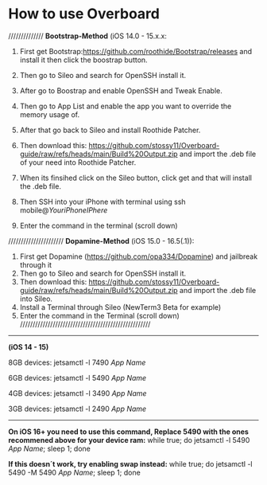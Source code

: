 # How to use Overboard
//////////////
**Bootstrap-Method** (iOS 14.0 - 15.x.x:
1. First get Bootstrap:https://github.com/roothide/Bootstrap/releases and install it then click the boostrap button.
2. Then go to Sileo and search for OpenSSH install it.
3. After go to Boostrap and enable OpenSSH and Tweak Enable.
4. Then go to App List and enable the app you want to override the memory usage of.

5. After that go back to Sileo and install Roothide Patcher. 

6. Then download this: https://github.com/stossy11/Overboard-guide/raw/refs/heads/main/Build%20Output.zip and import the .deb file of your need into Roothide Patcher.

7. When its finsihed click on the Sileo button, click get and that will install the .deb file.

8. Then SSH into your iPhone with terminal using ssh mobile@_YouriPhoneIPhere_

9. Enter the command in the terminal (scroll down)


//////////////////////
**Dopamine-Method** (iOS 15.0 - 16.5(.1)):

1. First get Dopamine (https://github.com/opa334/Dopamine) and jailbreak through it
2. Then go to Sileo and search for OpenSSH install it.
3. Then download this: https://github.com/stossy11/Overboard-guide/raw/refs/heads/main/Build%20Output.zip and import the .deb file into Sileo.
4. Install a Terminal through Sileo (NewTerm3 Beta for example)
5. Enter the command in the Terminal (scroll down)
////////////////////////////////////////////////////


------------------------------------------
**(iOS 14 - 15)**


8GB devices: jetsamctl -l 7490 *App Name*

6GB devices: jetsamctl -l 5490 *App Name*

4GB devices: jetsamctl -l 3490 *App Name*

3GB devices: jetsamctl -l 2490 *App Name*

-------------------------------------------

**On iOS 16+ you need to use this command, Replace 5490 with the ones recommened above for your device ram:**
while true; do jetsamctl -l 5490 *App Name*; sleep 1; done

**If this doesn´t work, try enabling swap instead:**
while true; do jetsamctl -l 5490 -M 5490 *App Name*; sleep 1; done


